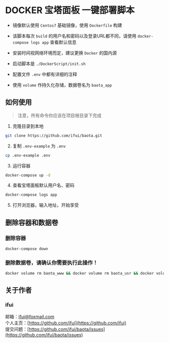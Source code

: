 # DOCKER 宝塔面板 一键部署脚本

- 镜像默认使用 `Centos7` 基础镜像，使用 `Dockerfile` 构建

- 该脚本每次 `build` 的用户名和密码以及登录URL都不同，请使用 `docker-compose logs app` 查看默认信息

- 安装时间视网络环境而定，建议更换 `Docker` 的国内源

- 启动脚本是 `./DockerScript/init.sh`

- 配置文件 `.env` 中都有详细的注释

- 使用 `volume` 作持久化存储，数据卷名为 `baota_app`

## 如何使用

> 注意，所有命令你应该在项目根目录下完成

1. 克隆目录到本地
```bash
git clone https://github.com/ifui/baota.git
```

2. 复制 `.env-example` 为 `.env`
```bash
cp .env-example .env
```

3. 运行容器
```bash
docker-compose up -d
```

4. 查看宝塔面板默认用户名、密码
```bash
docker-compose logs app
```

5. 打开浏览器，输入地址，开始享受

## 删除容器和数据卷

### 删除容器
```bash
docker-compose down
```
### 删除数据卷，请确认你需要执行此操作！
```bash
docker volume rm baota_www && docker volume rm baota_usr && docker volume rm baota_etc
```

## 关于作者
### ifui
邮箱：ifui@foxmail.com \
个人主页：[https://github.com/ifui](https://github.com/ifui) \
提交问题：[https://github.com/ifui/baota/issues](https://github.com/ifui/baota/issues)